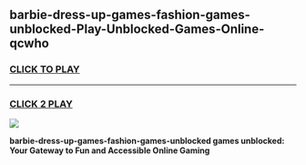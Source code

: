 
## barbie-dress-up-games-fashion-games-unblocked-Play-Unblocked-Games-Online-qcwho
<h3>
<a href="https://premium76.site?title=barbie-dress-up-games-fashion-games-unblocked&ref=24A">CLICK TO PLAY</a></h3>
<hr>

<h3>
<a href="https://premium76.site?title=barbie-dress-up-games-fashion-games-unblocked&ref=24A">CLICK 2 PLAY</a>
  
</h3>

<a href="https://premium76.site?title=barbie-dress-up-games-fashion-games-unblocked&ref=24A"><img src="https://clearcache.store/games.png"></a>


**barbie-dress-up-games-fashion-games-unblocked games unblocked: Your Gateway to Fun and Accessible Online Gaming**
